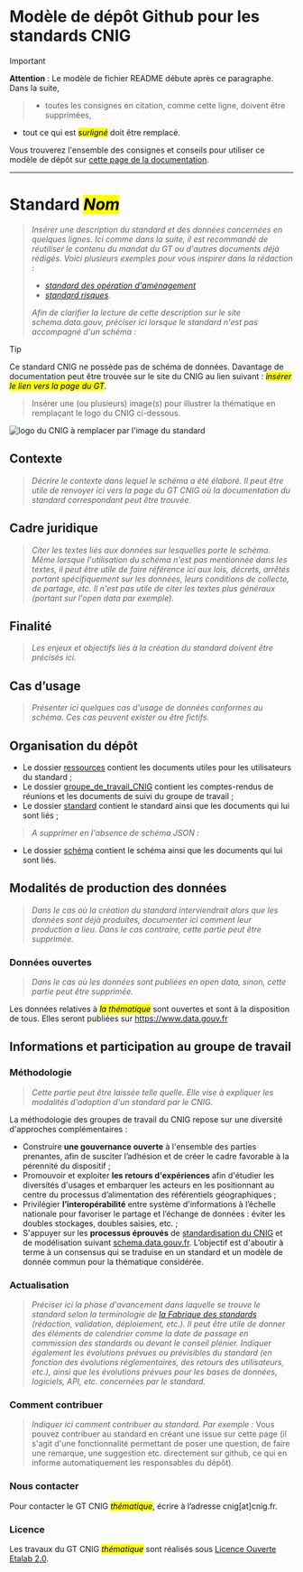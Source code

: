 # Modèle de dépôt Github pour les standards CNIG

> [!IMPORTANT]
> **Attention** : Le modèle de fichier README débute après ce paragraphe. Dans la suite,
> > * toutes les consignes en citation, comme cette ligne, doivent être supprimées,
> * tout ce qui est <mark>_surligné_</mark> doit être remplacé.
>
> 
> Vous trouverez l'ensemble des consignes et conseils pour utiliser ce modèle de dépôt sur [cette page de la documentation](https://app.gitbook.com/o/w6D6SnLwCXQaMMSzcTvp/s/weZQRU1RV5So9WzNyxlW/~/changes/19/la-fabrique-des-standards/realisation-du-standard/utiliser-le-modele-de-depot-github). 

--- 
<!-- Supprimer les trois tirets précédents (qui insèrent une ligne) --> 

# Standard <mark>_Nom_</mark> <!-- Indiquer le nom du schéma à la place de <mark>_Nom_</mark>. Le texte entre les balises "<mark>_" et "_</mark>" apparaît en italique surligné et doit être remplacé dans ce modèle -->
> _Insérer une description du standard et des données concernées en quelques lignes. Ici comme dans la suite, il est recommandé de réutiliser le contenu du mandat du GT ou d'autres documents déjà rédigés. Voici plusieurs exemples pour vous inspirer dans la rédaction :_
> * _[standard des opération d'aménagement](https://github.com/cnigfr/schema-operations-amenagement/)_
> * _[standard risques](https://github.com/cnigfr/Geostandards-Risques)._
> 
> _Afin de clarifier la lecture de cette description sur le site schema.data.gouv, préciser ici lorsque le standard n'est pas accompagné d'un schéma :_

> [!TIP]
> Ce standard CNIG ne possède pas de schéma de données. Davantage de documentation peut être trouvée sur le site du CNIG au lien suivant : <mark>_insérer le lien vers la page du GT_</mark>.

> Insérer une (ou plusieurs) image(s) pour illustrer la thématique en remplaçant le logo du CNIG ci-dessous.  
<!-- Pour remplacer le logo du CNIG, suivre le modèle "![texte alternatif](lien vers l'image) --> 
![logo du CNIG à remplacer par l'image du standard](https://cnig.gouv.fr/IMG/png/cnig2022_geolocalise-petit.png)

## Contexte
> _Décrire le contexte dans lequel le schéma a été élaboré. Il peut être utile de renvoyer ici vers la page du GT CNIG où la documentation du standard correspondant peut être trouvée._

## Cadre juridique
> _Citer les textes liés aux données sur lesquelles porte le schéma. Même lorsque l'utilisation du schéma n'est pas mentionnée dans les textes, il peut être utile de faire référence ici aux lois, décrets, arrêtés portant spécifiquement sur les données, leurs conditions de collecte, de partage, etc. Il n'est pas utile de citer les textes plus généraux (portant sur l'open data par exemple)._

## Finalité
> _Les enjeux et objectifs liés à la création du standard doivent être précisés ici._

## Cas d’usage
> _Présenter ici quelques cas d'usage de données conformes au schéma. Ces cas peuvent exister ou être fictifs._

## Organisation du dépôt
* Le dossier [ressources](ressources) contient les documents utiles pour les utilisateurs du standard ;
* Le dossier [groupe_de_travail_CNIG](groupe_de_travail_CNIG) contient les comptes-rendus de réunions et les documents de suivi du groupe de travail ; 
* Le dossier [standard](standard) contient le standard ainsi que les documents qui lui sont liés ;
> _A supprimer en l'absence de schéma JSON :_

* Le dossier [schéma](schéma) contient le schéma ainsi que les documents qui lui sont liés.

## Modalités de production des données
> _Dans le cas où la création du standard interviendrait alors que les données sont déjà produites, documenter ici comment leur production a lieu. Dans le cas contraire, cette partie peut être supprimée._

### Données ouvertes
> _Dans le cas où les données sont publiées en open data, sinon, cette partie peut être supprimée._

Les données relatives à <mark>_la thématique_</mark> sont ouvertes et sont à la disposition de tous. Elles seront publiées sur https://www.data.gouv.fr

## Informations et participation au groupe de travail
### Méthodologie 
> _Cette partie peut être laissée telle quelle. Elle vise à expliquer les modalités d'adoption d'un standard par le CNIG._

La méthodologie des groupes de travail du CNIG repose sur une diversité d'approches complémentaires :
* Construire **une gouvernance ouverte** à l'ensemble des parties prenantes, afin de susciter l’adhésion et de créer le cadre favorable à la pérennité du dispositif ;
* Promouvoir et exploiter **les retours d'expériences** afin d'étudier les diversités d'usages et embarquer les acteurs en les positionnant au centre du processus d’alimentation des référentiels géographiques ;
* Privilégier **l’interopérabilité** entre système d'informations à l’échelle nationale pour favoriser le partage et l’échange de données : éviter les doubles stockages, doubles saisies, etc. ;
* S'appuyer sur les **processus éprouvés** de [standardisation du CNIG](http://cnig.gouv.fr/les-standards-cnig-a18959.html#Etapes-de-creation-d-un-Standard-CNIG) et de modélisation suivant [schema.data.gouv.fr](https://guides.etalab.gouv.fr/producteurs-schemas/).
L’objectif est d'aboutir à terme à un consensus qui se traduise en un standard et un modèle de donnée commun pour la thématique considérée.

### Actualisation
> _Préciser ici la phase d'avancement dans laquelle se trouve le standard selon la terminologie de [la Fabrique des standards](https://guides.data.gouv.fr/guides-de-data.gouv.fr/fabrique-des-standards/la-fabrique-des-standards) (rédaction, validation, déploiement, etc.). Il peut être utile de donner des éléments de calendrier comme la date de passage en commission des standards ou devant le conseil plénier._
> _Indiquer également les évolutions prévues ou prévisibles du standard (en fonction des évolutions réglementaires, des retours des utilisateurs, etc.), ainsi que les évolutions prévues pour les bases de données, logiciels, API, etc. concernées par le standard._

### Comment contribuer 
> _Indiquer ici comment contribuer au standard. Par exemple :_
Vous pouvez contribuer au standard en créant une issue sur cette page (il s'agit d'une fonctionnalité permettant de poser une question, de faire une remarque, une suggestion etc. directement sur github, ce qui en informe automatiquement les responsables du dépôt).

### Nous contacter
Pour contacter le GT CNIG <mark>_thématique_</mark>, écrire à l’adresse cnig[at]cnig.fr.

### Licence
Les travaux du GT CNIG <mark>_thématique_</mark> sont réalisés sous [Licence Ouverte Etalab 2.0](https://www.etalab.gouv.fr/licence-ouverte-open-licence/).

